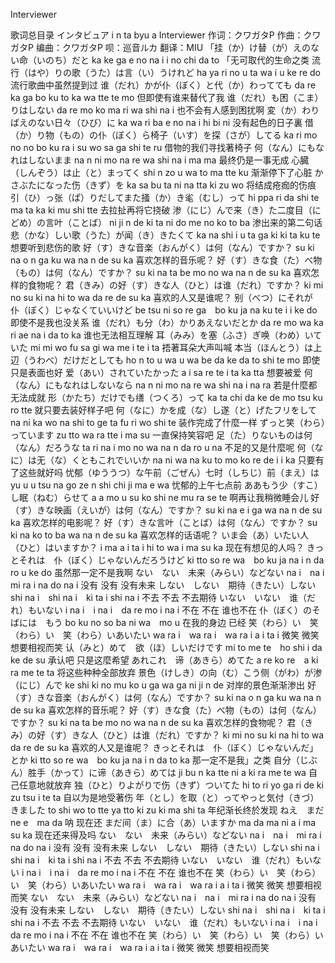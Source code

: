 
Interviewer

歌词总目录
インタビュア
i n ta byu a
Interviewer
作词：クワガタP
作曲：クワガタP
编曲：クワガタP
呗：巡音ルカ
翻译：MIU
「挂（か）け替（が）えのない命（いのち）だと
ka ke ga e no na i i no chi da to
「无可取代的生命之类
流行（はや）りの歌（うた）は言（い）うけれど
ha ya ri no u ta wa i u ke re do
流行歌曲中虽然提到过
谁（だれ）かが仆（ぼく）と代（か）わってても
da re ka ga bo ku to ka wa tte te mo
但即使有谁来替代了我
谁（だれ）も困（こま）りはしない
da re mo ko ma ri wa shi na i
也不会有人感到困扰啊
変（か）わりばえのない日々（ひび）に
ka wa ri ba e no na i hi bi ni
没有起色的日子裏
借（か）り物（もの）の仆（ぼく）ら椅子（いす）を探（さが）してる
ka ri mo no no bo ku ra i su wo sa ga shi te ru
借物的我们寻找著椅子
何（なん）にもなれはしないまま
na n ni mo na re wa shi na i ma ma
最终仍是一事无成
心臓（しんぞう）は止（と）まってく
shi n zo u wa to ma tte ku
渐渐停下了心脏
かさぶたになった伤（きず）を
ka sa bu ta ni na tta ki zu wo
将结成疮痂的伤痕
引（ひ）っ张（ぱ）りだしてまた掻（か）き毟（むし）って
hi ppa ri da shi te ma ta ka ki mu shi tte
去拉扯再将它挠破
渗（にじ）んで来（き）た二度目（にどめ）の言叶（ことば）
ni ji n de ki ta ni do me no ko to ba
渗出来的第二句话
悲（かな）しい歌（うた）が闻（き）きたくて
ka na shi i u ta ga ki ki ta ku te
想要听到悲伤的歌
好（す）きな音楽（おんがく）は何（なん）ですか？
su ki na o n ga ku wa na n de su ka
喜欢怎样的音乐呢？
好（す）きな食（た）べ物（もの）は何（なん）ですか？
su ki na ta be mo no wa na n de su ka
喜欢怎样的食物呢？
君（きみ）の好（す）きな人（ひと）は谁（だれ）ですか？
ki mi no su ki na hi to wa da re de su ka
喜欢的人又是谁呢？
别（べつ）にそれが　仆（ぼく）じゃなくていいけど
be tsu ni so re ga　bo ku ja na ku te i i ke do
即使不是我也没关系
谁（だれ）も分（わ）かりあえないだとか
da re mo wa ka ri ae na i da to ka
谁也无法相互理解
耳（みみ）を塞（ふさ）ぎ唤（わめ）いていた
mi mi wo fu sa gi wa me i te i ta
捂著耳朵大声叫喊
本当（ほんとう）は上辺（うわべ）だけだとしても
ho n to u wa u wa be da ke da to shi te mo
即使只是表面也好
爱（あい）されていたかった
a i sa re te i ta ka tta
想要被爱
何（なん）にもなれはしないなら
na n ni mo na re wa shi na i na ra
若是什麼都无法成就
形（かたち）だけでも缮（つくろ）って
ka ta chi da ke de mo tsu ku ro tte
就只要去装好样子吧
何（なに）かを成（な）し遂（と）げたフリをして
na ni ka wo na shi to ge ta fu ri wo shi te
装作完成了什麼一样
ずっと笑（わら）っています
zu tto wa ra tte i ma su
一直保持笑容吧
足（た）りないものは何（なん）だろうな
ta ri na i mo no wa na n da ro u na
不足的又是什麼呢
何（なに）は无（な）くともこれでいいか
na ni wa na ku to mo ko re de i i ka
只要有了这些就好吗
忧郁（ゆううつ）な午前（ごぜん）七时（しちじ）前（まえ）は
yu u u tsu na go ze n shi chi ji ma e wa
忧郁的上午七点前
ああもう少（すこ）し眠（ねむ）らせて
a a mo u su ko shi ne mu ra se te
啊再让我稍微睡会儿
好（す）きな映画（えいが）は何（なん）ですか？
su ki na e i ga wa na n de su ka
喜欢怎样的电影呢？
好（す）きな言叶（ことば）は何（なん）ですか？
su ki na ko to ba wa na n de su ka
喜欢怎样的话语呢？
いま会（あ）いたい人（ひと）はいますか？
i ma a i ta i hi to wa i ma su ka
现在有想见的人吗？
きっとそれは　仆（ぼく）じゃないんだろうけど
ki tto so re wa　bo ku ja na i n da ro u ke do
虽然那一定不是我啊
ない　ない　未来（みらい）などない
na i　na i　mi ra i na do na i
没有 没有 没有未来
しない　しない　期待（きたい）しない
shi na i　shi na i　ki ta i shi na i
不去 不去 不去期待
いない　いない　谁（だれ）もいない
i na i　i na i　da re mo i na i
不在 不在 谁也不在
仆（ぼく）のそばには　もう
bo ku no so ba ni wa　mo u
在我的身边 已经
笑（わら）い　笑（わら）い　笑（わら）いあいたい
wa ra i　wa ra i　wa ra i a i ta i
微笑 微笑 想要相视而笑
认（みと）めて　欲（ほ）しいだけです
mi to me te　ho shi i da ke de su
承认吧 只是这麼希望
あれこれ　谛（あきら）めてた
a re ko re　a ki ra me te ta
将这些种种全部放弃
景色（けしき）の向（む）こう侧（がわ）が渗（にじ）んで
ke shi ki no mu ko u ga wa ga ni ji n de
对岸的景色渐渐渗出
好（す）きな音楽（おんがく）は何（なん）ですか？
su ki na o n ga ku wa na n de su ka
喜欢怎样的音乐呢？
好（す）きな食（た）べ物（もの）は何（なん）ですか？
su ki na ta be mo no wa na n de su ka
喜欢怎样的食物呢？
君（きみ）の好（す）きな人（ひと）は谁（だれ）ですか？
ki mi no su ki na hi to wa da re de su ka
喜欢的人又是谁呢？
きっとそれは　仆（ぼく）じゃないんだ」 とか
ki tto so re wa　bo ku ja na i n da to ka
那一定不是我」之类
自分（じぶん）胜手（かって）に谛（あきら）めては
ji bu n ka tte ni a ki ra me te wa
自己任意地就放弃
独（ひと）りよがりで伤（きず）ついてた
hi to ri yo ga ri de ki zu tsu i te ta
自以为是地受著伤
年（とし）を取（と）ってやっと気付（きづ）きました
to shi wo to tte ya tto ki zu ki ma shi ta
年纪渐长终於发现
ねえ　まだ
ne e　ma da
呐 现在还
まだ间（ま）に合（あ）いますか
ma da ma ni a i ma su ka
现在还来得及吗
ない　ない　未来（みらい）などない
na i　na i　mi ra i na do na i
没有 没有 没有未来
しない　しない　期待（きたい）しない
shi na i　shi na i　ki ta i shi na i
不去 不去 不去期待
いない　いない　谁（だれ）もいない
i na i　i na i　da re mo i na i
不在 不在 谁也不在
笑（わら）い　笑（わら）い　笑（わら）いあいたい
wa ra i　wa ra i　wa ra i a i ta i
微笑 微笑 想要相视而笑
ない　ない　未来（みらい）などない
na i　na i　mi ra i na do na i
没有 没有 没有未来
しない　しない　期待（きたい）しない
shi na i　shi na i　ki ta i shi na i
不去 不去 不去期待
いない　いない　谁（だれ）もいない
i na i　i na i　da re mo i na i
不在 不在 谁也不在
笑（わら）い　笑（わら）い　笑（わら）いあいたい
wa ra i　wa ra i　wa ra i a i ta i
微笑 微笑 想要相视而笑